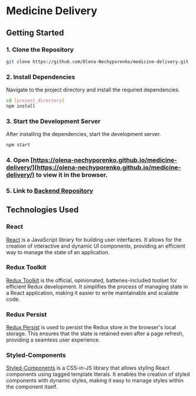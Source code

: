 # Medicine Delivery

## Getting Started

### 1. Clone the Repository

```bash
git clone https://github.com/Olena-Nechyporenko/medicine-delivery.git
```
### 2. Install Dependencies

Navigate to the project directory and install the required dependencies.

```bash
cd [project_directory]
npm install
```

### 3. Start the Development Server

After installing the dependencies, start the development server.

```bash
npm start
```

### 4. Open [https://olena-nechyporenko.github.io/medicine-delivery/](https://olena-nechyporenko.github.io/medicine-delivery/) to view it in the browser.

### 5. Link to [Backend Repository](https://github.com/Olena-Nechyporenko/medicine-delivery-backend)


## Technologies Used

### React
[React](https://reactjs.org/) is a JavaScript library for building user interfaces. It allows for the creation of interactive and dynamic UI components, providing an efficient way to manage the state of an application.

### Redux Toolkit
[Redux Toolkit](https://redux-toolkit.js.org/) is the official, opinionated, batteries-included toolset for efficient Redux development. It simplifies the process of managing state in a React application, making it easier to write maintainable and scalable code.

### Redux Persist
[Redux Persist](https://github.com/rt2zz/redux-persist) is used to persist the Redux store in the browser's local storage. This ensures that the state is retained even after a page refresh, providing a seamless user experience.

### Styled-Components
[Styled-Components](https://styled-components.com/) is a CSS-in-JS library that allows styling React components using tagged template literals. It enables the creation of styled components with dynamic styles, making it easy to manage styles within the component itself.


